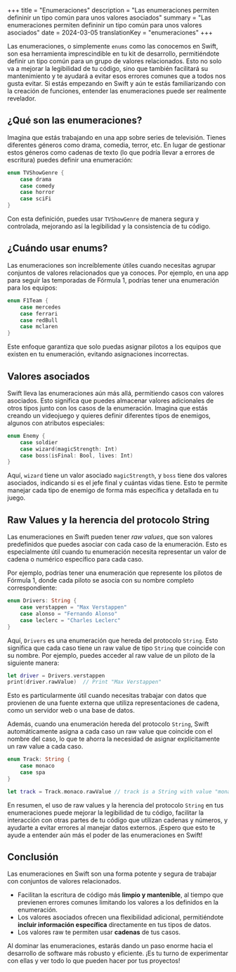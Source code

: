 +++
title = "Enumeraciones"
description = "Las enumeraciones permiten defininir un tipo común para unos valores asociados"
summary = "Las enumeraciones permiten defininir un tipo común para unos valores asociados"
date = 2024-03-05
translationKey = "enumeraciones"
+++

Las enumeraciones, o simplemente `enums` como las conocemos en Swift, son esa herramienta imprescindible en tu kit de desarrollo, permitiéndote definir un tipo común para un grupo de valores relacionados. Esto no solo va a mejorar la legibilidad de tu código, sino que también facilitará su mantenimiento y te ayudará a evitar esos errores comunes que a todos nos gusta evitar. Si estás empezando en Swift y aún te estás familiarizando con la creación de funciones, entender las enumeraciones puede ser realmente revelador.

## ¿Qué son las enumeraciones?

Imagina que estás trabajando en una app sobre series de televisión. Tienes diferentes géneros como drama, comedia, terror, etc. En lugar de gestionar estos géneros como cadenas de texto (lo que podría llevar a errores de escritura) puedes definir una enumeración:

```swift
enum TVShowGenre {
    case drama
    case comedy
    case horror
    case sciFi
}
```
Con esta definición, puedes usar `TVShowGenre` de manera segura y controlada, mejorando así la legibilidad y la consistencia de tu código.

## ¿Cuándo usar enums?

Las enumeraciones son increíblemente útiles cuando necesitas agrupar conjuntos de valores relacionados que ya conoces. Por ejemplo, en una app para seguir las temporadas de Fórmula 1, podrías tener una enumeración para los equipos:

```swift
enum F1Team {
    case mercedes
    case ferrari
    case redBull
    case mclaren
}
```
Este enfoque garantiza que solo puedas asignar pilotos a los equipos que existen en tu enumeración, evitando asignaciones incorrectas.

## Valores asociados
Swift lleva las enumeraciones aún más allá, permitiendo casos con valores asociados. Esto significa que puedes almacenar valores adicionales de otros tipos junto con los casos de la enumeración. Imagina que estás creando un videojuego y quieres definir diferentes tipos de enemigos, algunos con atributos especiales:

```swift
enum Enemy {
    case soldier
    case wizard(magicStrength: Int)
    case boss(isFinal: Bool, lives: Int)
}
```
Aquí, `wizard` tiene un valor asociado `magicStrength`, y `boss` tiene dos valores asociados, indicando si es el jefe final y cuántas vidas tiene. Esto te permite manejar cada tipo de enemigo de forma más específica y detallada en tu juego.

## Raw Values y la herencia del protocolo String

Las enumeraciones en Swift pueden tener *raw values*, que son valores predefinidos que puedes asociar con cada caso de la enumeración. Esto es especialmente útil cuando tu enumeración necesita representar un valor de cadena o numérico específico para cada caso.

Por ejemplo, podrías tener una enumeración que represente los pilotos de Fórmula 1, donde cada piloto se asocia con su nombre completo correspondiente:

```swift
enum Drivers: String {
    case verstappen = "Max Verstappen"
    case alonso = "Fernando Alonso"
    case leclerc = "Charles Leclerc"
}
```
Aquí, `Drivers` es una enumeración que hereda del protocolo `String`. Esto significa que cada caso tiene un raw value de tipo `String` que coincide con su nombre. Por ejemplo, puedes acceder al raw value de un piloto de la siguiente manera:

```swift
let driver = Drivers.verstappen
print(driver.rawValue)  // Print "Max Verstappen"
```
Esto es particularmente útil cuando necesitas trabajar con datos que provienen de una fuente externa que utiliza representaciones de cadena, como un servidor web o una base de datos.

Además, cuando una enumeración hereda del protocolo `String`, Swift automáticamente asigna a cada caso un raw value que coincide con el nombre del caso, lo que te ahorra la necesidad de asignar explícitamente un raw value a cada caso.

```swift
enum Track: String {
    case monaco
    case spa
}

let track = Track.monaco.rawValue // track is a String with value "monaco"
```

En resumen, el uso de raw values y la herencia del protocolo `String` en tus enumeraciones puede mejorar la legibilidad de tu código, facilitar la interacción con otras partes de tu código que utilizan cadenas y números, y ayudarte a evitar errores al manejar datos externos. ¡Espero que esto te ayude a entender aún más el poder de las enumeraciones en Swift!

## Conclusión
Las enumeraciones en Swift son una forma potente y segura de trabajar con conjuntos de valores relacionados.
- Facilitan la escritura de código más **limpio y mantenible**, al tiempo que previenen errores comunes limitando los valores a los definidos en la enumeración. 
- Los valores asociados ofrecen una flexibilidad adicional, permitiéndote **incluir información específica** directamente en tus tipos de datos. 
- Los valores raw te permiten usar **cadenas** de tus casos. 

Al dominar las enumeraciones, estarás dando un paso enorme hacia el desarrollo de software más robusto y eficiente. ¡Es tu turno de experimentar con ellas y ver todo lo que pueden hacer por tus proyectos!